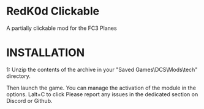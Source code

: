# RedK0d Clickable
A partially clickable mod for the FC3 Planes

# INSTALLATION 

1: Unzip the contents of the archive in your "Saved Games\DCS\Mods\tech\" directory.

Then launch the game.
You can manage the activation of the module in the options.
Lalt+C to click
Please report any issues in the dedicated section on Discord or Github. 